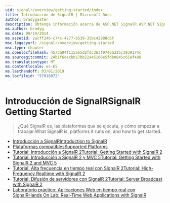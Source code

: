 ```yaml
---
uid: signalr/overview/getting-started/index
title: Introducción de SignalR | Microsoft Docs
author: bradygaster
description: Obtenga información acerca de ASP.NET SignalR ASP.NET SignalR es una nueva biblioteca para desarrolladores de ASP.NET que facilita la funcionalidad de desarrollo web en tiempo real. SignalR permite a bi...
ms.author: bradyg
ms.date: 09/19/2014
ms.assetid: 2acff246-c74c-4277-b539-35bc42988c6f
msc.legacyurl: /signalr/overview/getting-started
msc.type: chapter
ms.openlocfilehash: 4573a04f115ab5d2fdc363f9746a22bc3939174c
ms.sourcegitcommit: 24b1f6decbb17bb22a45166e5fdb0845c65af498
ms.translationtype: MT
ms.contentlocale: es-ES
ms.lasthandoff: 03/01/2019
ms.locfileid: "57018872"
---
```

<a name="signalr-getting-started"></a><span data-ttu-id="4e8b2-104">Introducción de SignalR</span><span class="sxs-lookup"><span data-stu-id="4e8b2-104">SignalR Getting Started</span></span>
====================
> <span data-ttu-id="4e8b2-105">¿Qué SignalR es, las plataformas que se ejecuta, y cómo empezar a trabajar.</span><span class="sxs-lookup"><span data-stu-id="4e8b2-105">What SignalR is, platforms it runs on, and how to get started.</span></span>


- [<span data-ttu-id="4e8b2-106">Introducción a SignalR</span><span class="sxs-lookup"><span data-stu-id="4e8b2-106">Introduction to SignalR</span></span>](introduction-to-signalr.md)
- [<span data-ttu-id="4e8b2-107">Plataformas compatibles</span><span class="sxs-lookup"><span data-stu-id="4e8b2-107">Supported Platforms</span></span>](supported-platforms.md)
- [<span data-ttu-id="4e8b2-108">Tutorial: Introducción a SignalR 2</span><span class="sxs-lookup"><span data-stu-id="4e8b2-108">Tutorial: Getting Started with SignalR 2</span></span>](tutorial-getting-started-with-signalr.md)
- [<span data-ttu-id="4e8b2-109">Tutorial: Introducción a SignalR 2 y MVC 5</span><span class="sxs-lookup"><span data-stu-id="4e8b2-109">Tutorial: Getting Started with SignalR 2 and MVC 5</span></span>](tutorial-getting-started-with-signalr-and-mvc.md)
- [<span data-ttu-id="4e8b2-110">Tutorial: Alta frecuencia en tiempo real con SignalR 2</span><span class="sxs-lookup"><span data-stu-id="4e8b2-110">Tutorial: High-Frequency Realtime with SignalR 2</span></span>](tutorial-high-frequency-realtime-with-signalr.md)
- [<span data-ttu-id="4e8b2-111">Tutorial: Difusión de servidores con SignalR 2</span><span class="sxs-lookup"><span data-stu-id="4e8b2-111">Tutorial: Server Broadcast with SignalR 2</span></span>](tutorial-server-broadcast-with-signalr.md)
- [<span data-ttu-id="4e8b2-112">Laboratorio práctico: Aplicaciones Web en tiempo real con SignalR</span><span class="sxs-lookup"><span data-stu-id="4e8b2-112">Hands On Lab: Real-Time Web Applications with SignalR</span></span>](real-time-web-applications-with-signalr.md)
